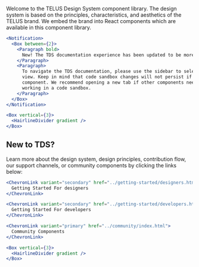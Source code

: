 Welcome to the TELUS Design System component library. The design system is based on the principles, characteristics, and
aesthetics of the TELUS brand. We embed the brand into React components which are available in this component library.

```jsx noeditor
<Notification>
  <Box between={2}>
    <Paragraph bold>
      New! The TDS documentation experience has been updated to be more performant!
    </Paragraph>
    <Paragraph>
      To navigate the TDS documentation, please use the sidebar to select the component you want to
      view. Keep in mind that code sandbox changes will not persist if the page is switched to a new
      component. We recommend opening a new tab if other components need to be referenced while
      working in a code sandbox.
    </Paragraph>
  </Box>
</Notification>
```

```jsx noeditor
<Box vertical={3}>
  <HairlineDivider gradient />
</Box>
```

## New to TDS?

Learn more about the design system, design principles, contribution flow, our support channels, or community components by clicking the links below:

```jsx noeditor
<ChevronLink variant="secondary" href="../getting-started/designers.html">
  Getting Started For designers
</ChevronLink>
```

```jsx noeditor
<ChevronLink variant="secondary" href="../getting-started/developers.html">
  Getting Started For developers
</ChevronLink>
```

```jsx noeditor
<ChevronLink variant="primary" href="../community/index.html">
  Community Components
</ChevronLink>
```

```jsx noeditor
<Box vertical={3}>
  <HairlineDivider gradient />
</Box>
```
